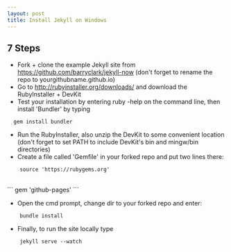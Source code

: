 ```yaml
---
layout: post
title: Install Jekyll on Windows
---
```


## 7 Steps

* Fork + clone the example Jekyll site from https://github.com/barryclark/jekyll-now (don't forget to rename the repo to yourgithubname.github.io)
* Go to http://rubyinstaller.org/downloads/ and download the RubyInstaller + DevKit
* Test your installation by entering ruby -help on the command line, then install 'Bundler' by typing 
```
  gem install bundler
```

* Run the RubyInstaller, also unzip the DevKit to some convenient location (don't forget to set PATH to include DevKit's bin and mingw/bin directories)
* Create a file called 'Gemfile' in your forked repo and put two lines there:

```
    source 'https://rubygems.org'
```   
 <br/>
```
    gem 'github-pages'
```

* Open the cmd prompt, change dir to your forked repo and enter: 
```
    bundle install
```

* Finally, to run the site locally type
```
    jekyll serve --watch
```